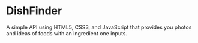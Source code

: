 # DishFinder
A simple API using HTML5, CSS3, and JavaScript that provides you photos and ideas of foods with an ingredient one inputs.  
